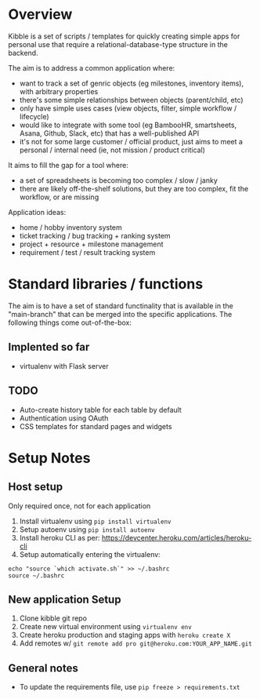 # Overview

Kibble is a set of scripts / templates for quickly creating simple apps for personal use that require a relational-database-type structure in the backend.

The aim is to address a common application where:
* want to track a set of genric objects (eg milestones, inventory items), with arbitrary properties
* there's some simple relationships between objects (parent/child, etc)
* only have simple uses cases (view objects, filter, simple workflow / lifecycle)
* would like to integrate with some tool (eg BambooHR, smartsheets, Asana, Github, Slack, etc) that has a well-published API
* it's not for some large customer / official product, just aims to meet a personal / internal need (ie, not mission / product critical)

It aims to fill the gap for a tool where:
* a set of spreadsheets is becoming too complex / slow / janky
* there are likely off-the-shelf solutions, but they are too complex, fit the workflow, or are missing

Application ideas:
* home / hobby inventory system
* ticket tracking / bug tracking + ranking system
* project + resource + milestone management
* requirement / test / result tracking system

# Standard libraries / functions
The aim is to have a set of standard functinality that is available in the "main-branch" that can be merged into the specific applications. The following things come out-of-the-box:

## Implented so far
* virtualenv with Flask server

## TODO
* Auto-create history table for each table by default
* Authentication using OAuth
* CSS templates for standard pages and widgets

# Setup Notes

## Host setup
Only required once, not for each application
1. Install virtualenv using `pip install virtualenv`
1. Setup autoenv using `pip install autoenv`
1. Install heroku CLI as per: https://devcenter.heroku.com/articles/heroku-cli
1. Setup automatically entering the virtualenv:
```
echo "source `which activate.sh`" >> ~/.bashrc
source ~/.bashrc
```

## New application Setup
1. Clone kibble git repo
1. Create new virtual environment using `virtualenv env`
1. Create heroku production and staging apps with `heroku create X`
1. Add remotes w/ `git remote add pro git@heroku.com:YOUR_APP_NAME.git`

## General notes
* To update the requirements file, use `pip freeze > requirements.txt`